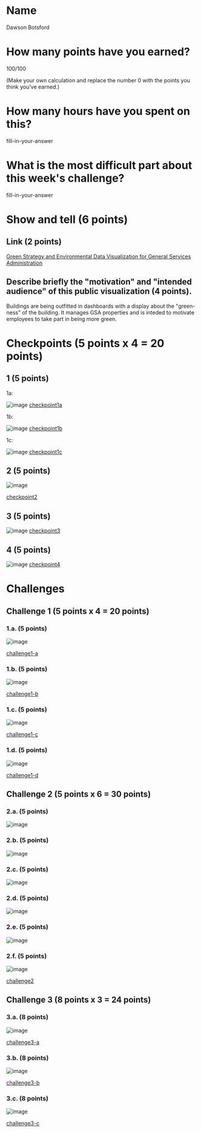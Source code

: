 # Name
Dawson Botsford

# How many points have you earned?
100/100

(Make your own calculation and replace the number 0 with the points you think you've earned.)

# How many hours have you spent on this?

fill-in-your-answer

# What is the most difficult part about this week's challenge?

fill-in-your-answer

# Show and tell (6 points)

## Link (2 points)

[Green Strategy and Environmental Data Visualization for General Services Administration](http://www.ideo.com/work/green-strategy-and-environmental-data-vis)

## Describe briefly the "motivation" and "intended audience" of this public visualization (4 points).
Buildings are being outfitted in dashboards with a display about the "green-ness" of the building. It manages GSA properties and is inteded to motivate employees to take part in being more green.

# Checkpoints (5 points x 4 = 20 points)

## 1 (5 points)
1a:

![image](http://i.imgur.com/43dBPTr.png)
[checkpoint1a](checkpoint1a.html)

1b:

![image](http://i.imgur.com/RLP43KM.png)
[checkpoint1b](checkpoint1b.html)

1c:

![image](http://i.imgur.com/qNSJ9pS.png)
[checkpoint1c](checkpoint1c.html)

## 2 (5 points)

![image](http://i.imgur.com/KIIiOXO.png)

[checkpoint2](checkpoint2.html)

## 3 (5 points)

![image](http://i.imgur.com/QUiK0jk.png)
[checkpoint3](checkpoint3.html)

## 4 (5 points)

![image](http://i.imgur.com/5VdnWyI.png)
[checkpoint4](checkpoint4.html)

# Challenges

## Challenge 1 (5 points x 4 = 20 points)

### 1.a. (5 points)

![image](http://i.imgur.com/XgzPZcS.png)

[challenge1-a](challenge1-a.html)

### 1.b. (5 points)

![image](http://i.imgur.com/lN8Xrd6.png)

[challenge1-b](checkpoint1-b.html)

### 1.c. (5 points)

![image](http://i.imgur.com/osWzmHQ.png)

[challenge1-c](checkpoint1-c.html)

### 1.d. (5 points)

![image](http://i.imgur.com/LDyUNdx.png)

[challenge1-d](checkpoint1-d.html)

## Challenge 2 (5 points x 6 = 30 points)

### 2.a. (5 points)

![image](http://i.imgur.com/SChIdvg.png)

### 2.b. (5 points)

![image](http://i.imgur.com/rKIUpi5.png)

### 2.c. (5 points)

![image](http://i.imgur.com/XsC5lEP.png)

### 2.d. (5 points)

![image](http://i.imgur.com/6IfjzHF.png)

### 2.e. (5 points)

![image](http://i.imgur.com/8ciTcS7.png)

### 2.f. (5 points)

![image](http://i.imgur.com/ZSOG06g.png)

[challenge2](challenge2.html)

## Challenge 3 (8 points x 3 = 24 points)

### 3.a. (8 points)

![image](http://i.imgur.com/cGNBz9f.png)

[challenge3-a](challenge3-a.html)

### 3.b. (8 points)

![image](http://i.imgur.com/am3KKPN.png)

[challenge3-b](challenge3-b.html)

### 3.c. (8 points)

![image](image.png?raw=true)

[challenge3-c](challenge3-c.html)
